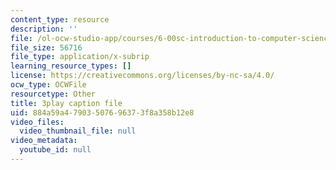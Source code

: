 ```yaml
---
content_type: resource
description: ''
file: /ol-ocw-studio-app/courses/6-00sc-introduction-to-computer-science-and-programming-spring-2011/884a59a47903507696373f8a358b12e8_K1w2o5i0NGQ.vtt
file_size: 56716
file_type: application/x-subrip
learning_resource_types: []
license: https://creativecommons.org/licenses/by-nc-sa/4.0/
ocw_type: OCWFile
resourcetype: Other
title: 3play caption file
uid: 884a59a4-7903-5076-9637-3f8a358b12e8
video_files:
  video_thumbnail_file: null
video_metadata:
  youtube_id: null
---
```

